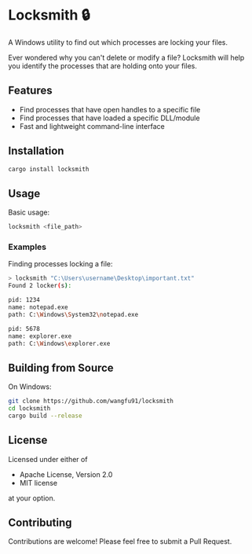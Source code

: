 # Locksmith 🔒

A Windows utility to find out which processes are locking your files.

Ever wondered why you can't delete or modify a file? Locksmith will help you identify the processes that are holding onto your files.

## Features

- Find processes that have open handles to a specific file
- Find processes that have loaded a specific DLL/module
- Fast and lightweight command-line interface

## Installation

```bash
cargo install locksmith
```

## Usage

Basic usage:
```bash
locksmith <file_path>
```

### Examples

Finding processes locking a file:
```bash
> locksmith "C:\Users\username\Desktop\important.txt"
Found 2 locker(s):

pid: 1234
name: notepad.exe
path: C:\Windows\System32\notepad.exe

pid: 5678
name: explorer.exe
path: C:\Windows\explorer.exe
```

## Building from Source
On Windows:
```bash
git clone https://github.com/wangfu91/locksmith
cd locksmith
cargo build --release
```

## License

Licensed under either of

 * Apache License, Version 2.0
 * MIT license

at your option.

## Contributing

Contributions are welcome! Please feel free to submit a Pull Request.

